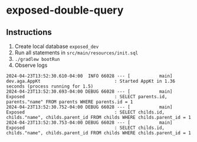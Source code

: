 # exposed-double-query

## Instructions
1. Create local database `exposed_dev`
2. Run all statements in `src/main/resources/init.sql`
3. `./gradlew bootRun`
4. Observe logs
```text
2024-04-23T13:52:30.610-04:00  INFO 66028 --- [           main] dev.aga.AppKt                            : Started AppKt in 1.36 seconds (process running for 1.5)
2024-04-23T13:52:30.693-04:00 DEBUG 66028 --- [           main] Exposed                                  : SELECT parents.id, parents."name" FROM parents WHERE parents.id = 1
2024-04-23T13:52:30.752-04:00 DEBUG 66028 --- [           main] Exposed                                  : SELECT childs.id, childs."name", childs.parent_id FROM childs WHERE childs.parent_id = 1
2024-04-23T13:52:30.753-04:00 DEBUG 66028 --- [           main] Exposed                                  : SELECT childs.id, childs."name", childs.parent_id FROM childs WHERE childs.parent_id = 1
```
